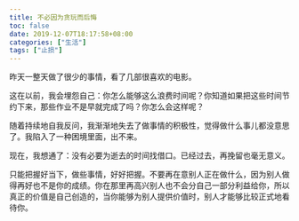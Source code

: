 ```yaml
---
title: 不必因为贪玩而后悔
toc: false
date: 2019-12-07T18:17:58+08:00
categories: ["生活"]
tags: ["止损"]
---
```


昨天一整天做了很少的事情，看了几部很喜欢的电影。

这在以前，我会埋怨自己：你怎么能够这么浪费时间呢？你知道如果把这些时间节约下来，那些作业不是早就完成了吗？你怎么会这样呢？


随着持续地自我反问，我渐渐地失去了做事情的积极性，觉得做什么事儿都没意思了。我陷入了一种困境里面，出不来。


现在，我想通了：没有必要为逝去的时间找借口。已经过去，再挽留也毫无意义。


只能把握好当下，做些事情，好好把握。不要再在意别人正在做什么，因为别人做得再好也不是你的成绩。你在那里再高兴别人也不会分自己一部分利益给你，所以真正的价值是自己创造的，当你能够为别人提供价值时，别人才能够比较正式地看待你。